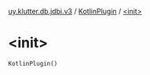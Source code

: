 [uy.klutter.db.jdbi.v3](../index.md) / [KotlinPlugin](index.md) / [&lt;init&gt;](.)


# &lt;init&gt;
<code>KotlinPlugin()</code><br/>

